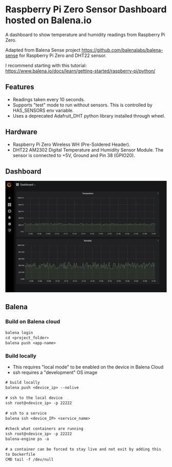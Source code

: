 # Raspberry Pi Zero Sensor Dashboard hosted on Balena.io
A dashboard to show temperature and humidity readings from Raspberry Pi Zero. 

Adapted from Balena Sense project https://github.com/balenalabs/balena-sense for
Raspberry Pi Zero and DHT22 sensor.

I recommend starting with this tutorial: https://www.balena.io/docs/learn/getting-started/raspberry-pi/python/

## Features
* Readings taken every 10 seconds.
* Supports "test" mode to run without sensors. This is controlled by HAS_SENSORS env variable.
* Uses a deprecated Adafruit_DHT python library installed through wheel.

## Hardware
* Raspberry Pi Zero Wireless WH (Pre-Soldered Header).
* DHT22 AM2302 Digital Temperature and Humidity Sensor Module. The sensor is 
connected to +5V, Ground and Pin 38 (GPIO20).

## Dashboard
<img src=images/dashboard.png width=700>

## Balena

### Build on Balena cloud
```
balena login
cd <project_folder>
balena push <app-name>
```

### Build locally
* This requires "local mode" to be enabled on the device in Balena Cloud
* ssh requires a "development" OS image
```
# build locally
balena push <device_ip> --nolive

# ssh to the local device
ssh root@<device_ip> -p 22222

# ssh to a service
balena ssh <device_IP> <service_name>

#check what containers are running
ssh root@<device_ip> -p 22222
balena-engine ps -a

# a container can be forced to stay live and not exit by adding this to Dockerfile
CMD tail -f /dev/null
```